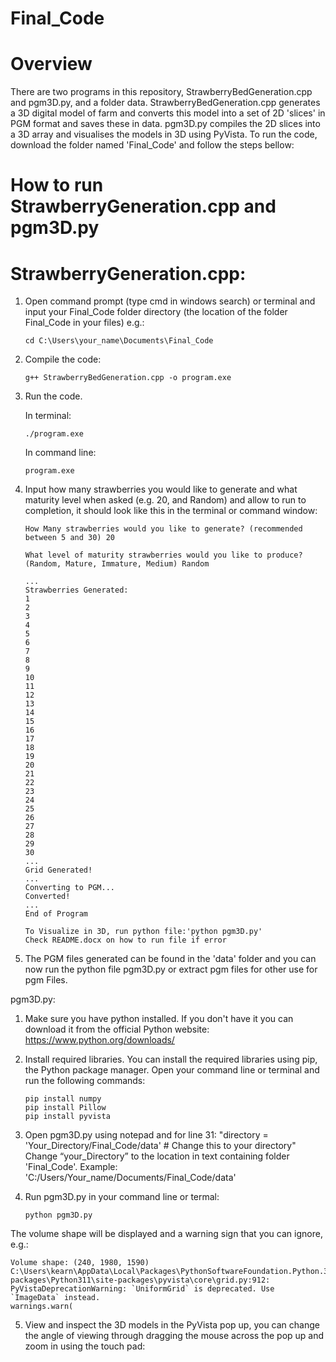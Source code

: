 # Final_Code
# Overview
There are two programs in this repository, StrawberryBedGeneration.cpp and pgm3D.py, and a folder data.
StrawberryBedGeneration.cpp generates a 3D digital model of farm and converts this model into a set of 2D 'slices' in PGM format and saves these in data. 
pgm3D.py compiles the 2D slices into a 3D array and visualises the models in 3D using PyVista.
To run the code, download the folder named 'Final_Code' and follow the steps bellow:

# How to run StrawberryGeneration.cpp and pgm3D.py

# StrawberryGeneration.cpp:
1) Open command prompt (type cmd in windows search) or terminal and input your Final_Code folder directory (the location of the folder Final_Code in your files)  e.g.:
   ```
   cd C:\Users\your_name\Documents\Final_Code
   ```
   
2) Compile the code:
   ```
   g++ StrawberryBedGeneration.cpp -o program.exe
   ```
 
3) Run the code.

   In terminal:
   ```
   ./program.exe
   ```
   In command line:
   ```
   program.exe
   ```
   
5) Input how many strawberries you would like to generate and what maturity level when asked (e.g. 20, and Random) and allow to run to completion, it should look like this in the terminal or command window:
   ```
   How Many strawberries would you like to generate? (recommended between 5 and 30) 20

   What level of maturity strawberries would you like to produce? (Random, Mature, Immature, Medium) Random

   ...
   Strawberries Generated:
   1
   2
   3
   4
   5
   6
   7
   8
   9
   10
   11
   12
   13
   14
   15
   16
   17
   18
   19
   20
   21
   22
   23
   24
   25
   26
   27
   28
   29
   30
   ...
   Grid Generated!
   ...
   Converting to PGM...
   Converted!
   ...
   End of Program

   To Visualize in 3D, run python file:'python pgm3D.py'
   Check README.docx on how to run file if error
   ```

6) The PGM files generated can be found in the 'data' folder and you can now run the python file pgm3D.py or extract pgm files for other use for pgm Files.

pgm3D.py:
1) Make sure you have python installed. 
   If you don't have it you can download it from the official Python website: https://www.python.org/downloads/

2) Install required libraries. 
   You can install the required libraries using pip, the Python package manager. 
   Open your command line or terminal and run the following commands:
   ```
   pip install numpy
   pip install Pillow
   pip install pyvista
   ```

4) Open pgm3D.py using notepad and for line 31:
   "directory = 'Your_Directory/Final_Code/data' # Change this to your directory"
   Change “your_Directory” to the location in text containing folder 'Final_Code'.
   Example: 'C:/Users/Your_name/Documents/Final_Code/data'
   
5) Run pgm3D.py in your command line or termal:
   ```
   python pgm3D.py
   ```
  The volume shape will be displayed and a warning sign that you can ignore, e.g.:
   ```
   Volume shape: (240, 1980, 1590)
C:\Users\kearn\AppData\Local\Packages\PythonSoftwareFoundation.Python.3.11_qbz5n2kfra8p0\LocalCache\local-packages\Python311\site-packages\pyvista\core\grid.py:912: PyVistaDeprecationWarning: `UniformGrid` is deprecated. Use `ImageData` instead.
  warnings.warn(
   ``` 
  
5) View and inspect the 3D models in the PyVista pop up, you can change the angle of viewing through dragging the mouse across the pop up and zoom in using the touch pad:
 
